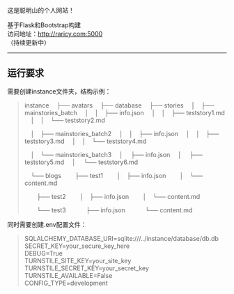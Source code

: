这是聪明山的个人网站！

基于Flask和Bootstrap构建  
访问地址：http://raricy.com:5000  
（持续更新中）

---

## 运行要求
需要创建instance文件夹，结构示例：

> instance
> &emsp;├── avatars
> &emsp;├── database
> &emsp;├── stories
> &emsp;│&emsp;├── mainstories_batch
> &emsp;│&emsp;│&emsp;├── info.json
> &emsp;│&emsp;│&emsp;├── teststory1.md
> &emsp;│&emsp;│&emsp;└── teststory2.md
> 
> &emsp;│&emsp;├── mainstories_batch2
> &emsp;│&emsp;│&emsp;├── info.json
> &emsp;│&emsp;│&emsp;├── teststory3.md
> &emsp;│&emsp;│&emsp;└── teststory4.md
> 
> &emsp;│&emsp;└── mainstories_batch3
> &emsp;│&emsp;    ├── info.json
> &emsp;│&emsp;    ├── teststory5.md
> &emsp;│&emsp;    └── teststory6.md
> 
> &emsp;└── blogs
> &emsp;&emsp;├── test1
> &emsp;&emsp;│&emsp;├── info.json
> &emsp;&emsp;│&emsp;└── content.md
> 
> &emsp;&emsp;├── test2
> &emsp;&emsp;│&emsp;├── info.json
> &emsp;&emsp;│&emsp;└── content.md
> 
> &emsp;&emsp;└── test3
> &emsp;&emsp;&emsp;├── info.json
> &emsp;&emsp;&emsp;└── content.md

同时需要创建.env配置文件：

> SQLALCHEMY_DATABASE_URI=sqlite:///../instance/database/db.db   
> SECRET_KEY=your_secure_key_here   
> DEBUG=True   
> TURNSTILE_SITE_KEY=your_site_key   
> TURNSTILE_SECRET_KEY=your_secret_key   
> TURNSTILE_AVAILABLE=False   
> CONFIG_TYPE=development

